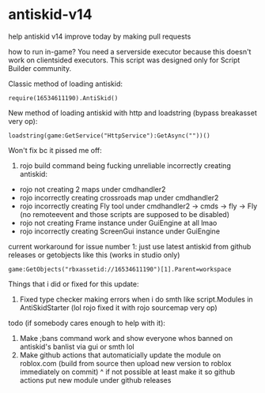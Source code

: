 # antiskid-v14

help antiskid v14 improve today by making pull requests

how to run in-game? You need a serverside executor because this doesn't work on clientsided executors. This script was designed only for Script Builder community.

Classic method of loading antiskid:
```
require(16534611190).AntiSkid()
```

New method of loading antiskid with http and loadstring (bypass breakasset very op):
```
loadstring(game:GetService("HttpService"):GetAsync(""))()
```

Won't fix bc it pissed me off:
1. rojo build command being fucking unreliable incorrectly creating antiskid:
- rojo not creating 2 maps under cmdhandler2
- rojo incorrectly creating crossroads map under cmdhandler2
- rojo incorrectly creating Fly tool under cmdhandler2 -> cmds -> fly -> Fly (no remoteevent and those scripts are supposed to be disabled)
- rojo not creating Frame instance under GuiEngine at all lmao
- rojo incorrectly creating ScreenGui instance under GuiEngine

current workaround for issue number 1: just use latest antiskid from github releases or getobjects like this (works in studio only)
```
game:GetObjects("rbxassetid://16534611190")[1].Parent=workspace
```

Things that i did or fixed for this update:
1. Fixed type checker making errors when i do smth like script.Modules in AntiSkidStarter (lol rojo fixed it with rojo sourcemap very op)

todo (if somebody cares enough to help with it):
1. Make ;bans command work and show everyone whos banned on antiskid's banlist via gui or smth lol
2. Make github actions that automaticially update the module on roblox.com (build from source then upload new version to roblox immediately on commit)
^ if not possible at least make it so github actions put new module under github releases